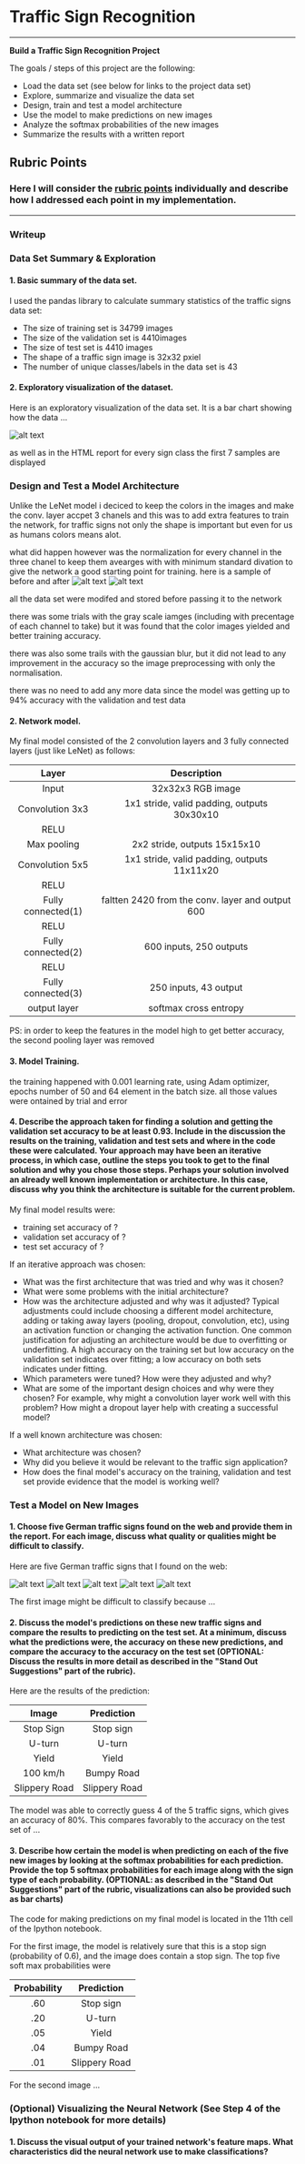 # **Traffic Sign Recognition** 

---

**Build a Traffic Sign Recognition Project**

The goals / steps of this project are the following:
* Load the data set (see below for links to the project data set)
* Explore, summarize and visualize the data set
* Design, train and test a model architecture
* Use the model to make predictions on new images
* Analyze the softmax probabilities of the new images
* Summarize the results with a written report


[//]: # (Image References)

[image1]: ./graphs/trainings_vis.jpg "Visualization"
[image2]: ./graphs/input_image.png "Input image"
[image3]: ./graphs/norm.image.png "Output image"
[image4]: ./examples/placeholder.png "Traffic Sign 1"
[image5]: ./examples/placeholder.png "Traffic Sign 2"
[image6]: ./examples/placeholder.png "Traffic Sign 3"
[image7]: ./examples/placeholder.png "Traffic Sign 4"
[image8]: ./examples/placeholder.png "Traffic Sign 5"

## Rubric Points
### Here I will consider the [rubric points](https://review.udacity.com/#!/rubrics/481/view) individually and describe how I addressed each point in my implementation.  

---
### Writeup 

### Data Set Summary & Exploration

#### 1. Basic summary of the data set. 
I used the pandas library to calculate summary statistics of the traffic
signs data set:

* The size of training set is 34799 images
* The size of the validation set is 4410images
* The size of test set is 4410 images
* The shape of a traffic sign image is 32x32 pxiel
* The number of unique classes/labels in the data set is 43

#### 2. Exploratory visualization of the dataset.

Here is an exploratory visualization of the data set. It is a bar chart showing how the data ...

![alt text][image1]

as well as in the HTML report for every sign class the first 7 samples are displayed

### Design and Test a Model Architecture

Unlike the LeNet model i deciced to keep the colors in the images and make the conv. layer accpet 3 chanels and this was to add extra features to train the network, for traffic signs not only the shape is important but even for us as humans colors means alot.

what did happen however was the normalization for every channel in the three chanel to keep them avearges with with minimum standard divation to give the network a good starting point for training. 
here is a sample of before and after
![alt text][image2] ![alt text][image3] 

all the data set were modifed and stored before passing it to the network

there was some trials with the gray scale iamges (including with precentage of each channel to take) but it was found that the color images yielded and better training accuracy.

there was also some trails with the gaussian blur, but it did not lead to any improvement in the accuracy so the image preprocessing with only the normalisation.

there was no need to add any more data since the model was getting up to 94% accuracy with the validation and test data 



#### 2. Network model.

My final model consisted of the 2 convolution layers and 3 fully connected layers (just like LeNet) as follows:

| Layer         		      |     Description	        					                 | 
|:---------------------:|:---------------------------------------------:| 
| Input         		      | 32x32x3 RGB image   						                   	| 
| Convolution 3x3      	| 1x1 stride, valid padding, outputs 30x30x10 	 |
| RELU					             |							                                   					|
| Max pooling	         	| 2x2 stride,  outputs 15x15x10 			            	|
| Convolution 5x5	      |1x1 stride, valid padding, outputs 11x11x20 	  |
| RELU	                	|         							                               |
| Fully connected(1)			 | faltten 2420 from the conv. layer and output 600 	|
|					RELU             	|												                                   |
|	Fully connected(2)   	|			600 inputs, 250 outputs				                	|
| RELU                  |                                               |
| Fully connected(3)    | 250 inputs, 43 output                         |
| output layer          | softmax cross entropy                         |

PS: in order to keep the features in the model high to get better accuracy, the second pooling layer was removed
 


#### 3. Model Training.

the training happened with 0.001 learning rate, using Adam optimizer, epochs number of 50 and 64 element in the batch size.
all those values were ontained by trial and error

#### 4. Describe the approach taken for finding a solution and getting the validation set accuracy to be at least 0.93. Include in the discussion the results on the training, validation and test sets and where in the code these were calculated. Your approach may have been an iterative process, in which case, outline the steps you took to get to the final solution and why you chose those steps. Perhaps your solution involved an already well known implementation or architecture. In this case, discuss why you think the architecture is suitable for the current problem.

My final model results were:
* training set accuracy of ?
* validation set accuracy of ? 
* test set accuracy of ?

If an iterative approach was chosen:
* What was the first architecture that was tried and why was it chosen?
* What were some problems with the initial architecture?
* How was the architecture adjusted and why was it adjusted? Typical adjustments could include choosing a different model architecture, adding or taking away layers (pooling, dropout, convolution, etc), using an activation function or changing the activation function. One common justification for adjusting an architecture would be due to overfitting or underfitting. A high accuracy on the training set but low accuracy on the validation set indicates over fitting; a low accuracy on both sets indicates under fitting.
* Which parameters were tuned? How were they adjusted and why?
* What are some of the important design choices and why were they chosen? For example, why might a convolution layer work well with this problem? How might a dropout layer help with creating a successful model?

If a well known architecture was chosen:
* What architecture was chosen?
* Why did you believe it would be relevant to the traffic sign application?
* How does the final model's accuracy on the training, validation and test set provide evidence that the model is working well?
 

### Test a Model on New Images

#### 1. Choose five German traffic signs found on the web and provide them in the report. For each image, discuss what quality or qualities might be difficult to classify.

Here are five German traffic signs that I found on the web:

![alt text][image4] ![alt text][image5] ![alt text][image6] 
![alt text][image7] ![alt text][image8]

The first image might be difficult to classify because ...

#### 2. Discuss the model's predictions on these new traffic signs and compare the results to predicting on the test set. At a minimum, discuss what the predictions were, the accuracy on these new predictions, and compare the accuracy to the accuracy on the test set (OPTIONAL: Discuss the results in more detail as described in the "Stand Out Suggestions" part of the rubric).

Here are the results of the prediction:

| Image			        |     Prediction	        					| 
|:---------------------:|:---------------------------------------------:| 
| Stop Sign      		| Stop sign   									| 
| U-turn     			| U-turn 										|
| Yield					| Yield											|
| 100 km/h	      		| Bumpy Road					 				|
| Slippery Road			| Slippery Road      							|


The model was able to correctly guess 4 of the 5 traffic signs, which gives an accuracy of 80%. This compares favorably to the accuracy on the test set of ...

#### 3. Describe how certain the model is when predicting on each of the five new images by looking at the softmax probabilities for each prediction. Provide the top 5 softmax probabilities for each image along with the sign type of each probability. (OPTIONAL: as described in the "Stand Out Suggestions" part of the rubric, visualizations can also be provided such as bar charts)

The code for making predictions on my final model is located in the 11th cell of the Ipython notebook.

For the first image, the model is relatively sure that this is a stop sign (probability of 0.6), and the image does contain a stop sign. The top five soft max probabilities were

| Probability         	|     Prediction	        					| 
|:---------------------:|:---------------------------------------------:| 
| .60         			| Stop sign   									| 
| .20     				| U-turn 										|
| .05					| Yield											|
| .04	      			| Bumpy Road					 				|
| .01				    | Slippery Road      							|


For the second image ... 

### (Optional) Visualizing the Neural Network (See Step 4 of the Ipython notebook for more details)
#### 1. Discuss the visual output of your trained network's feature maps. What characteristics did the neural network use to make classifications?


